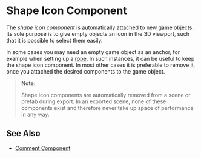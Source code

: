 # Shape Icon Component

The *shape icon component* is automatically attached to new game objects. Its sole purpose is to give empty objects an icon in the 3D viewport, such that it is possible to select them easily.

In some cases you may need an empty game object as an anchor, for example when setting up a [rope](fake-rope-component.md). In such instances, it can be useful to keep the shape icon component. In most other cases it is preferable to remove it, once you attached the desired components to the game object.

> **Note:**
>
> Shape icon components are automatically removed from a scene or prefab during export. In an exported scene, none of these components exist and therefore never take up space of performance in any way.

## See Also

* [Comment Component](comment-component.md)
